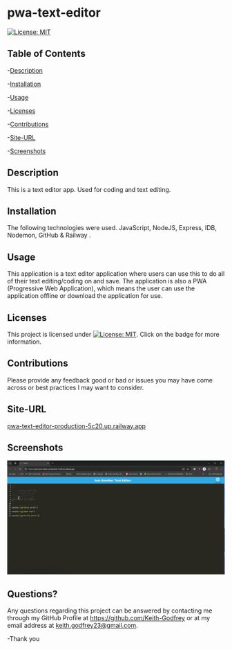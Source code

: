 # pwa-text-editor
  
 [![License: MIT](https://img.shields.io/badge/License-MIT-yellow.svg)](https://opensource.org/licenses/MIT)
  ## Table of Contents
  
 -[Description](#Description)
  
 -[Installation](#Installation)
  
 -[Usage](#Usage)
  
 -[Licenses](#Licenses)
  
 -[Contributions](#Contributions)
  
 -[Site-URL](#Site-URL)
  
 -[Screenshots](#Screenshots)

  ## Description
  This is a text editor app. Used for coding and text editing.

  ## Installation
  The following technologies were used. JavaScript, NodeJS, Express, IDB, Nodemon, GitHub & Railway .

  ## Usage
  This application is a text editor application where users can use this to do all of their text editing/coding on and save. The application is also a PWA (Progressive Web Application), which means the user can use the application offline or download the application for use.

  ## Licenses
  This project is licensed under [![License: MIT](https://img.shields.io/badge/License-MIT-yellow.svg)](https://opensource.org/licenses/MIT). Click on the badge for more information.

  ## Contributions
  Please provide any feedback good or bad or issues you may have come across or best practices I may want to consider. 

  ## Site-URL
 [ pwa-text-editor-production-5c20.up.railway.app](https://pwa-text-editor-production-5c20.up.railway.app/) 

  ## Screenshots
![JATE](Assets/Screenshot.PNG)



  ## Questions?
  Any questions regarding this project can be answered by contacting me through my GitHub Profile at https://github.com/Keith-Godfrey or at my email address at keith.godfrey23@gmail.com. 

  -Thank you